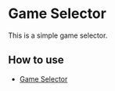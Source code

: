 # Game Selector

This is a simple game selector.

## How to use

- [Game Selector](game-selector.html)

